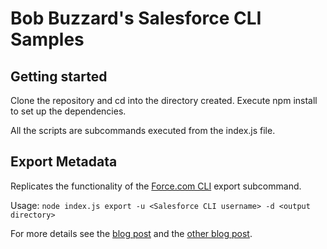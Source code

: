 # Bob Buzzard's Salesforce CLI Samples

## Getting started
Clone the repository and cd into the directory created.
Execute npm install to set up the dependencies.

All the scripts are subcommands executed from the index.js file.

## Export Metadata
Replicates the functionality of the [Force.com CLI](http://force-cli.herokuapp.com/) export subcommand.

Usage: `node index.js export -u <Salesforce CLI username> -d <output directory>`

For more details see the [blog post](https://bobbuzzard.blogspot.com/2018/07/export-metadata-with-salesforce-cli.html) and 
the [other blog post](bobbuzz.me.uk/2LCCPbF).
